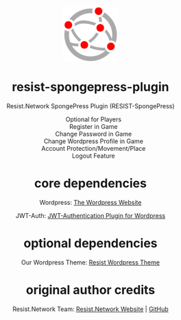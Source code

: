 <p align="center"><img src="https://github.com/resist-network/extras-pack/blob/master/images/128x128.png?raw=true"></p>
<h1 align="center">resist-spongepress-plugin</h1>
<p align="center">Resist.Network SpongePress Plugin (RESIST-SpongePress)</p>
<p align="center">
<img src="http://www.checkmarkclass.com/uploads/3/5/5/6/3556/whisper128.png" height="10" width="10"> Optional for Players<br />
<img src="http://www.checkmarkclass.com/uploads/3/5/5/6/3556/whisper128.png" height="10" width="10"> Register in Game<br />
<img src="http://www.checkmarkclass.com/uploads/3/5/5/6/3556/whisper128.png" height="10" width="10"> Change Password in Game<br />
<img src="http://www.checkmarkclass.com/uploads/3/5/5/6/3556/whisper128.png" height="10" width="10"> Change Wordpress Profile in Game<br />
<img src="http://www.checkmarkclass.com/uploads/3/5/5/6/3556/whisper128.png" height="10" width="10"> Account Protection/Movement/Place<br />
<img src="http://www.checkmarkclass.com/uploads/3/5/5/6/3556/whisper128.png" height="10" width="10"> Logout Feature<br />
</p>
<h1 align="center">core dependencies</h1>
<p align="center">Wordpress: <a href="https://wordpress.org">The Wordpress Website</a>
<p align="center">JWT-Auth: <a href="https://wordpress.org/plugins/jwt-authentication-for-wp-rest-api/">JWT-Authentication Plugin for Wordpress</a>

<h1 align="center">optional dependencies</h1>
<p align="center">Our Wordpress Theme: <a href="https://github.com/resist-network/resist-wordpress-theme">Resist Wordpress Theme</a>

<h1 align="center">original author credits</h1>
<p align="center">Resist.Network Team: <a href="https://resist.network">Resist.Network Website</a> | <a href="https://github.com/resist-network">GitHub</a></p>
